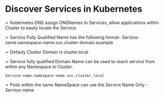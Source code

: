 # Discover Services in Kubernetes

➢ Kubernetes DNS assign DNSNames to Services, allow applications within Cluster to easily locate the Service.

➢ Service Fully Qualified Name has the following format- Service-name.namespace-name.svc.cluster-domain.example

➢ Defauly Cluster Domain is cluster.local

➢ Service fully qualified Domain Name can be used to reach service from within any Namespace in Cluster.

```
Service-name.namespace-name.svc.cluster.local
```

➢ Pods within the same NameSpace can use the Service Name Only - Service-name
